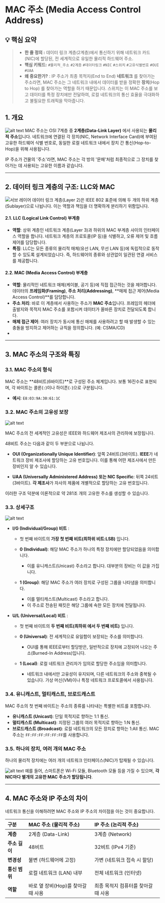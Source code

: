 # MAC 주소 (Media Access Control Address)

## 💡 핵심 요약

> - **한 줄 정의 :**  데이터 링크 계층(2계층)에서 통신하기 위해 네트워크 카드(NIC)에 할당된, 전 세계적으로 유일한 물리적 하드웨어 주소.
> - **핵심 키워드:** `#물리적_주소` `#2계층` `#데이터링크` `#NIC` `#스위치` `#고유식별번호` `#OUI` `#UAA`
> - **왜 중요한가?** : IP 주소가 최종 목적지(End to End) **네트워크** 를 찾아가는 주소라면, MAC 주소는 그 네트워크 내에서 데이터를 받을 정확한 **장치**(Hop to Hop) 를 찾아가는 역할을 하기 때문입니다. 스위치는 이 MAC 주소를 보고 데이터를 특정 장치에만 전달하여, 로컬 네트워크의 통신 효율을 극대화하고 불필요한 트래픽을 막아줍니다.

## 1. 개요
![alt text](./src/{33F43916-F0AD-4C3D-B868-563D1C821CE1}.png)
MAC 주소는 OSI 7계층 중 **2계층(Data-Link Layer)** 에서 사용되는 **물리적 주소**입니다. 네트워크에 연결된 각 장치(NIC, Network Interface Card)에 부여된 고유한 하드웨어 식별 번호로, 동일한 로컬 네트워크 내에서 장치 간 통신(Hop-to-Hop)을 위해 사용됩니다.

IP 주소가 건물의 '주소'라면, MAC 주소는 각 방의 '문패'처럼 최종적으로 그 장치를 찾아가는 데 사용되는 고유한 이름과 같습니다.

---
## 2. 데이터 링크 계층의 구조: LLC와 MAC
![서브 레이어](./src/{5BC0DD91-35B2-4A2C-9C7B-BEC39C3F9A62}.png)
데이터 링크 계층(Layer 2)은 IEEE 802 표준에 의해 두 개의 하위 계층(Sublayer)으로 나뉩니다. 이는 역할과 책임을 더 명확하게 분리하기 위함입니다.

#### 2.1. LLC (Logical Link Control) 부계층
- **역할**: 상위 계층인 네트워크 계층(Layer 3)과 하위의 MAC 부계층 사이의 인터페이스 역할을 합니다. 네트워크 계층의 프로토콜(IP 등)을 식별하고, 오류 제어 및 흐름 제어를 담당합니다.
- **특징**: LLC는 모든 종류의 물리적 매체(유선 LAN, 무선 LAN 등)에 독립적으로 동작할 수 있도록 설계되었습니다. 즉, 하드웨어의 종류와 상관없이 일관된 연결 서비스를 제공합니다.

#### 2.2. MAC (Media Access Control) 부계층
- **역할**: 물리적인 네트워크 매체(케이블, 공기 등)에 직접 접근하는 것을 제어합니다. 데이터의 **프레임화(Framing)**, **주소 처리(Addressing)**, **매체 접근 제어(Media Access Control)**를 담당합니다.
- **주소 처리**: 바로 이 계층에서 사용하는 주소가 **MAC 주소**입니다. 프레임의 헤더에 출발지와 목적지 MAC 주소를 포함시켜 데이터가 올바른 장치로 전달되도록 합니다.
- **매체 접근 제어**: 여러 장치가 동시에 통신 매체를 사용하려고 할 때 발생할 수 있는 충돌을 방지하고 제어하는 규칙을 정의합니다. (예: CSMA/CD)
- 

---
## 3. MAC 주소의 구조와 특징

### 3.1. MAC 주소의 형식
MAC 주소는 **48비트(6바이트)**로 구성된 주소 체계입니다. 보통 16진수로 표현되며, 각 바이트는 콜론(`:`)이나 하이픈(`-`)으로 구분됩니다.
- **예시**: `E8:03:9A:30:61:1C`

### 3.2. MAC 주소의 고유성 보장
![alt text](./src/{81AF7857-E190-4A11-B736-793697F11660}.png)

MAC 주소의 전 세계적인 고유성은 IEEE와 하드웨어 제조사의 관리하에 보장됩니다.

48비트 주소는 다음과 같이 두 부분으로 나뉩니다.

- **OUI (Organizationally Unique Identifier)**: 앞쪽 24비트(3바이트). **IEEE**가 네트워크 장비 제조사에 할당하는 고유 번호입니다. 이를 통해 어떤 제조사에서 만든 장비인지 알 수 있습니다.

- **UAA (Universally Administered Address) 또는 NIC Specific**: 뒤쪽 24비트(3바이트). **각 제조사**가 자사의 제품에 개별적으로 할당하는 고유 번호입니다.

이러한 구조 덕분에 이론적으로 약 281조 개의 고유한 주소를 생성할 수 있습니다.

### 3.3. 상세구조 
![alt text](./src/{89F861DA-5FB1-401F-8671-240C6C75E741}.png)
- **I/G (Individual/Group) 비트** : 
    - 첫 번째 바이트의 **가장 첫 번째 비트(최하위 비트:LSB)** 입니다.
    - **0 (Individual)**: 해당 MAC 주소가 하나의 특정 장치에만 할당되었음을 의미합니다.
        - 이를 유니캐스트(Unicast) 주소라고 합니다. 대부분의 장비는 이 값을 가집니다.

    - **1 (Group)**: 해당 MAC 주소가 여러 장치로 구성된 그룹을 나타냄을 의미합니다. 
        - 이를 멀티캐스트(Multicast) 주소라고 합니다. 
        - 이 주소로 전송된 패킷은 해당 그룹에 속한 모든 장치에 전달됩니다.

- **U/L (Universal/Local) 비트** : 
    - 첫 번째 바이트의 **두 번째 비트(최하위 에서 두 번째 비트)** 입니다.
    - **0 (Universal)**: 전 세계적으로 유일함이 보장되는 주소를 의미합니다. 
        - OUI를 통해 IEEE로부터 할당받은, 일반적으로 장치에 고정되어 나오는 주소(Burned-In Address)입니다.

    - **1 (Local)**: 로컬 네트워크 관리자가 임의로 할당한 주소임을 의미합니다. 
        - 네트워크 내에서만 고유성이 유지되며, 다른 네트워크의 주소와 중복될 수 있습니다. 가상 머신(VM)이나 특정 네트워크 프로토콜에서 사용됩니다.

### 3.4. 유니캐스트, 멀티캐스트, 브로드캐스트
MAC 주소의 첫 번째 바이트는 주소의 종류를 나타내는 특별한 비트를 포함합니다.
- **유니캐스트 (Unicast)**: 단일 목적지로 향하는 1:1 통신.
- **멀티캐스트 (Multicast)**: 지정된 그룹의 여러 목적지로 향하는 1:N 통신.
- **브로드캐스트 (Broadcast)**: 로컬 네트워크의 모든 장치로 향하는 1:All 통신. MAC 주소는 `FF:FF:FF:FF:FF:FF`를 사용합니다.

### 3.5. 하나의 장치, 여러 개의 MAC 주소
하나의 물리적 장치에는 여러 개의 네트워크 인터페이스(NIC)가 탑재될 수 있습니다.

![alt text](./src/{ABAD06F1-C634-4E76-9C31-12CF176C02DB}.png)
예를 들어, 스마트폰은 Wi-Fi 모듈, Bluetooth 모듈 등을 가질 수 있으며, **각 NIC마다 별개의 고유한 MAC 주소가 할당됩니다**.

---
## 4. MAC 주소와 IP 주소의 차이
네트워크 통신을 이해하려면 MAC 주소와 IP 주소의 차이점을 아는 것이 중요합니다.

| 구분 | MAC 주소 (물리적 주소) | IP 주소 (논리적 주소) |
| :--- | :--- | :--- |
| **계층** | 2계층 (Data-Link) | 3계층 (Network) |
| **주소 길이**| 48비트 | 32비트 (IPv4 기준) |
| **변경성** | 불변 (하드웨어에 고정) | 가변 (네트워크 접속 시 할당) |
| **통신 범위**| 로컬 네트워크 (LAN) 내부 | 전체 네트워크 (인터넷) |
| **역할** | 바로 옆 장비(Hop)를 찾아갈 때 사용 | 최종 목적지 컴퓨터를 찾아갈 때 사용 |